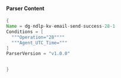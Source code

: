 #### Parser Content
```Java
{
Name = dg-ndlp-kv-email-send-success-28-1
Conditions = [
  """Operation="28""""
  """Agent_UTC_Time="""
]
ParserVersion = "v1.0.0"


}
```